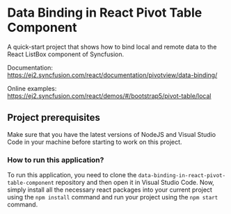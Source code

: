 # Data Binding in React Pivot Table Component 

A quick-start project that shows how to bind local and remote data to the React ListBox component of Syncfusion.

Documentation: https://ej2.syncfusion.com/react/documentation/pivotview/data-binding/

Online examples: https://ej2.syncfusion.com/react/demos/#/bootstrap5/pivot-table/local

## Project prerequisites

Make sure that you have the latest versions of NodeJS and Visual Studio Code in your machine before starting to work on this project.

### How to run this application?

To run this application, you need to clone the `data-binding-in-react-pivot-table-component` repository and then open it in Visual Studio Code. Now, simply install all the necessary react packages into your current project using the `npm install` command and run your project using the `npm start` command.